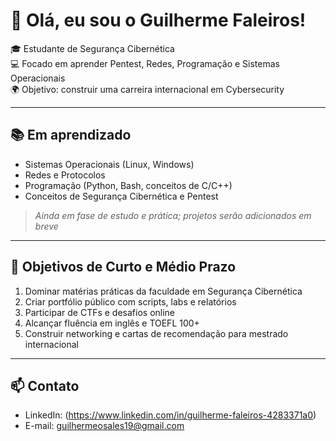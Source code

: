 # 👋 Olá, eu sou o Guilherme Faleiros!

🎓 Estudante de Segurança Cibernética  
💻 Focado em aprender Pentest, Redes, Programação e Sistemas Operacionais  
🌍 Objetivo: construir uma carreira internacional em Cybersecurity

---

## 📚 Em aprendizado

- Sistemas Operacionais (Linux, Windows)  
- Redes e Protocolos  
- Programação (Python, Bash, conceitos de C/C++)  
- Conceitos de Segurança Cibernética e Pentest  

> *Ainda em fase de estudo e prática; projetos serão adicionados em breve*

---

## 🎯 Objetivos de Curto e Médio Prazo

1. Dominar matérias práticas da faculdade em Segurança Cibernética  
2. Criar portfólio público com scripts, labs e relatórios  
3. Participar de CTFs e desafios online  
4. Alcançar fluência em inglês e TOEFL 100+  
5. Construir networking e cartas de recomendação para mestrado internacional  

---

## 📫 Contato

- LinkedIn: (https://www.linkedin.com/in/guilherme-faleiros-4283371a0)  
- E-mail: guilhermeosales19@gmail.com 
